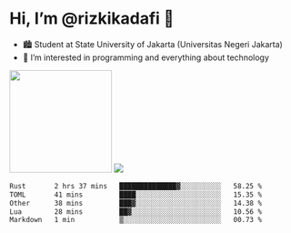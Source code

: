 # Hi, I’m @rizkikadafi 👋
- 🏙 Student at State University of Jakarta (Universitas Negeri Jakarta)
- 👀 I’m interested in programming and everything about technology
<img height="180em" src="https://github-readme-stats.vercel.app/api?username=rizkikadafi&show_icons=true&hide_border=true&&count_private=true&include_all_commits=true" />
<img src="https://github-readme-stats.vercel.app/api/top-langs/?username=rizkikadafi&show_icons=true&hide_border=true&&count_private=true&include_all_commits=true" />

<!--START_SECTION:waka-->

```txt
Rust       2 hrs 37 mins   ██████████████▓░░░░░░░░░░   58.25 %
TOML       41 mins         ████░░░░░░░░░░░░░░░░░░░░░   15.35 %
Other      38 mins         ███▓░░░░░░░░░░░░░░░░░░░░░   14.38 %
Lua        28 mins         ██▓░░░░░░░░░░░░░░░░░░░░░░   10.56 %
Markdown   1 min           ▒░░░░░░░░░░░░░░░░░░░░░░░░   00.73 %
```

<!--END_SECTION:waka-->

<!---
rizkikadafi/rizkikadafi is a ✨ special ✨ repository because its `README.md` (this file) appears on your GitHub profile.
You can click the Preview link to take a look at your changes.
--->
